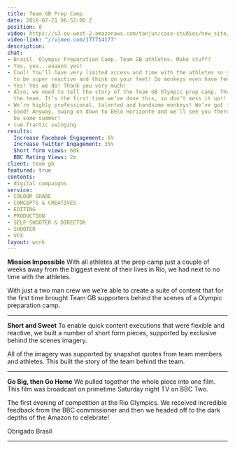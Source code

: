 ```yaml
---
title: Team GB Prep Camp
date: 2018-07-21 06:52:00 Z
position: 0
video: https://s3.eu-west-2.amazonaws.com/tanjun/case-studies/new_site/team-gb-prep-camp/reel
video-link: "//vimeo.com/177714177"
description: 
chat:
- Brazil. Olympic Preparation Camp. Team GB athletes. Make stuff?
- Yes, yes...aaaand yes!
- Cool! You’ll have very limited access and time with the athletes so you’ll need
  to be super reactive and think on your feet! Do monkeys even have feet?
- Yes! Yes we do! Thank you very much!
- Also, we need to tell the story of the Team GB Olympic prep camp. The team behind
  the team. It’s the first time we’ve done this, so don’t mess it up!!
- We’re highly professional, talented and handsome monkeys! We’ve got this!
- Good! Anyway, swing on down to Belo Horizonte and we’ll see you there. It’s gonna
  be some summer!
- cue frantic swinging
results:
  Increase Facebook Engagement: 6%
  Increase Twitter Engagement: 35%
  Short form views: 60k
  BBC Rating Views: 2m
client: team gb
featured: true
contents:
- digital campaigns
service:
- COLOUR GRADE
- CONCEPTS & CREATIVES
- EDITING
- PRODUCTION
- SELF SHOOTER & DIRECTOR
- SHOOTER
- VFX
layout: work
---
```


<div class='video one-one'>
<div data-vimeo-url="//vimeo.com/214290937/572220356b" class='iframe'></div>
<a href='//vimeo.com/214290937' data-lity class='video-filter'></a>
</div>

**Mission Impossible** With all athletes at the prep camp just a couple of weeks away from the biggest event of their lives in Rio, we had next to no time with the athletes.

With just a two man crew we we’re able to create a suite of content that for the first time brought Team GB supporters behind the scenes of a Olympic preparation camp.

---

**Short and Sweet** To enable quick content executions that were flexible and reactive, we built a number of short form pieces, supported by exclusive behind the scenes imagery.

All of the imagery was supported by snapshot quotes from team members and athletes. 
This built the story of the team behind the team.

---

<div class='video one-one'>
<div data-vimeo-url="//vimeo.com/214291312/f2eafd311b" class='iframe'></div>
<a href='//vimeo.com/214291312' data-lity class='video-filter'></a>
</div>

**Go Big, then Go Home** We pulled together the whole piece into one film. This film was broadcast on primetime Saturday night TV on BBC Two.

The first evening of competition at the Rio Olympics. We received incredible feedback from the BBC commissioner and then we headed off to the dark depths of the Amazon to celebrate!

Obrigado Brasil

---